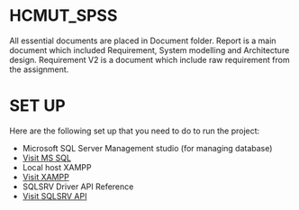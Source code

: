 # HCMUT_SPSS

All essential documents are placed in Document folder. Report is a main document which included Requirement, System modelling
and Architecture design. Requirement V2 is a document which include raw requirement from the assignment.


# SET UP 
Here are the following set up that you need to do to run the project:
- Microsoft SQL Server Management studio (for managing database)
- [Visit MS SQL](https://learn.microsoft.com/en-us/sql/ssms/download-sql-server-management-studio-ssms?view=sql-server-ver16)
- Local host XAMPP
- [Visit XAMPP]([https://github.com/](https://www.apachefriends.org/)https://www.apachefriends.org/)
- SQLSRV Driver API Reference
- [Visit SQLSRV API]([https://github.com/](https://learn.microsoft.com/en-us/sql/connect/php/sqlsrv-driver-api-reference?view=sql-server-ver16)https://learn.microsoft.com/en-us/sql/connect/php/sqlsrv-driver-api-reference?view=sql-server-ver16)

